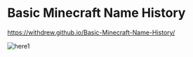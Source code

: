 # Basic Minecraft Name History

https://withdrew.github.io/Basic-Minecraft-Name-History/

![here1](https://user-images.githubusercontent.com/52789876/114433877-5646ab80-9b90-11eb-865a-1fa61247e290.PNG)
